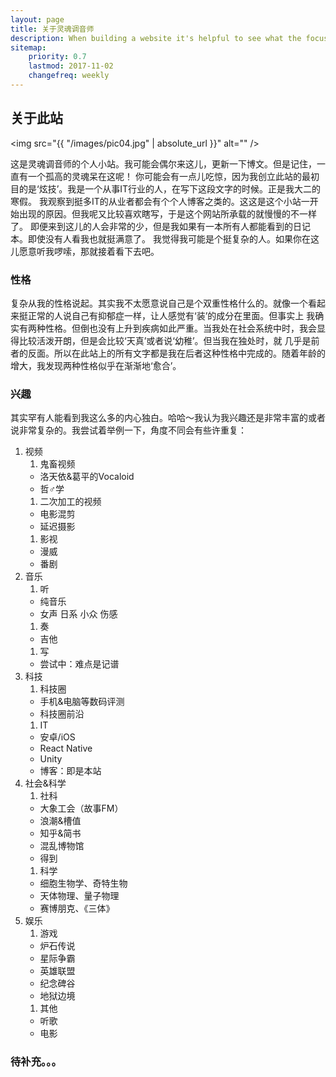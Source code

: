 ```yaml
---
layout: page
title: 关于灵魂调音师
description: When building a website it's helpful to see what the focus of your site is. This page is an example of how to show a website's focus.
sitemap:
    priority: 0.7
    lastmod: 2017-11-02
    changefreq: weekly
---
```

## 关于此站

<span class="image left"><img src="{{ "/images/pic04.jpg" | absolute_url }}" alt="" /></span>

这是灵魂调音师的个人小站。我可能会偶尔来这儿，更新一下博文。但是记住，一直有一个孤高的灵魂呆在这呢！
你可能会有一点儿吃惊，因为我创立此站的最初目的是‘炫技’。我是一个从事IT行业的人，在写下这段文字的时候。正是我大二的寒假。
我观察到挺多IT的从业者都会有个个人博客之类的。这这是这个小站一开始出现的原因。但我呢又比较喜欢瞎写，于是这个网站所承载的就慢慢的不一样了。
即便来到这儿的人会非常的少，但是我如果有一本所有人都能看到的日记本。即使没有人看我也就挺满意了。
我觉得我可能是个挺复杂的人。如果你在这儿愿意听我啰嗦，那就接着看下去吧。

### 性格

复杂从我的性格说起。其实我不太愿意说自己是个双重性格什么的。就像一个看起来挺正常的人说自己有抑郁症一样，让人感觉有‘装’的成分在里面。但事实上
我确实有两种性格。但倒也没有上升到疾病如此严重。当我处在社会系统中时，我会显得比较活泼开朗，但是会比较‘天真’或者说‘幼稚’。但当我在独处时，就
几乎是前者的反面。所以在此站上的所有文字都是我在后者这种性格中完成的。随着年龄的增大，我发现两种性格似乎在渐渐地‘愈合’。

### 兴趣

其实罕有人能看到我这么多的内心独白。哈哈～我认为我兴趣还是非常丰富的或者说非常复杂的。我尝试着举例一下，角度不同会有些许重复：

1. 视频
   1. 鬼畜视频
     * 洛天依&葛平的Vocaloid
     * 哲♂学
   1. 二次加工的视频
     * 电影混剪
     * 延迟摄影
   1. 影视
     * 漫威
     * 番剧
1. 音乐
   1. 听
     * 纯音乐
     * 女声 日系 小众 伤感
   1. 奏
     * 吉他
   1. 写
     * 尝试中：难点是记谱
1. 科技
   1. 科技圈
     * 手机&电脑等数码评测
     * 科技圈前沿
   1. IT
     * 安卓/iOS
     * React Native
     * Unity
     * 博客：即是本站
1. 社会&科学
   1. 社科
     * 大象工会（故事FM）
     * 浪潮&槽值
     * 知乎&简书
     * 混乱博物馆
     * 得到
   1. 科学
     * 细胞生物学、奇特生物
     * 天体物理、量子物理
     * 赛博朋克、《三体》
1. 娱乐
   1. 游戏
     * 炉石传说
     * 星际争霸
     * 英雄联盟
     * 纪念碑谷
     * 地狱边境
   1. 其他
     * 听歌
     * 电影

<!-- 1. 人物
   1. 社会
     * 罗振宇
     * 刘大可
     * 押沙龙
     * 混乱博物馆
     * 得到
   1. 科技
     * 刘大可
     * 王自如
     * 罗永浩
     * 雷军
     * 那岩
     * 乔布斯
   1. 娱乐
     * 王师傅（张鼎） -->

### 待补充。。。

<!-- <div class="box">
  <p>
  </p>
</div> 
<span class="image left"><img src="{{ "/images/pic05.jpg" | absolute_url }}" alt="" /></span>
-->
